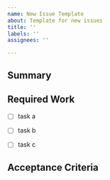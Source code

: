 ```yaml
---
name: New Issue Template
about: Template for new issues
title: ''
labels: ''
assignees: ''

---
```


## Summary


## Required Work
- [ ] task a
- [ ] task b
- [ ] task c


## Acceptance Criteria
